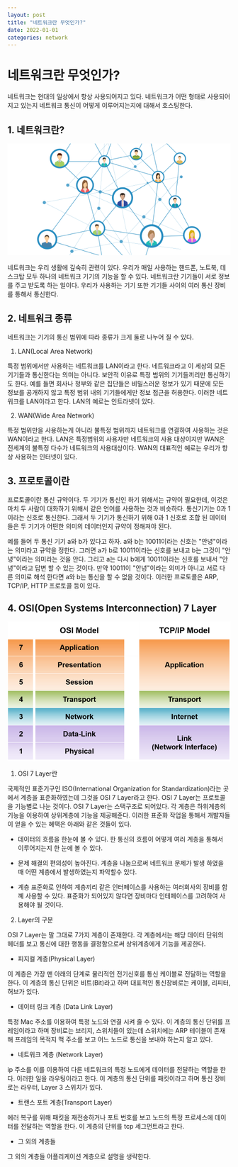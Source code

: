 ```yaml
---
layout: post
title: "네트워크란 무엇인가?"
date: 2022-01-01
categories: network
---
```


# 네트워크란 무엇인가?

네트워크는 현대의 일상에서 항상 사용되어지고 있다. 네트워크가 어떤 형태로 사용되어지고 있는지 네트워크 통신이 어떻게 이루어지는지에 대해서 호스팅한다.

## 1. 네트워크란?

![network-01-01](/public/images/network-01-01.png)

네트워크는 우리 생활에 깊숙히 관련이 있다. 우리가 매일 사용하는 핸드폰, 노트북, 데스크탑 모두 하나의 네트워크 기기의 기능을 할 수 있다. 네트워크란 기기들이 서로 정보를 주고 받도록 하는 일이다. 우리가 사용하는 기기 또한 기기들 사이의 여러 통신 장비를 통해서 통신한다.

## 2. 네트워크 종류

네트워크는 기기의 통신 범위에 따라 종류가 크게 둘로 나누어 질 수 있다.

1) LAN(Local Area Network)

특정 범위에서만 사용하는 네트워크를 LAN이라고 한다. 네트워크라고 이 세상의 모든 기기들과 통신한다는 의미는 아니다. 보안적 이유로 특정 범위의 기기들끼리만 통신하기도 한다. 예를 들면 회사나 정부와 같은 집단들은 비밀스러운 정보가 있기 때문에 모든 정보를 공개하지 않고 특정 범위 내의 기기들에게만 정보 접근을 허용한다. 이러한 네트워크를 LAN이라고 한다. LAN의 예로는 인트라넷이 있다.

2) WAN(Wide Area Network)

특정 범위만을 사용하는게 아니라 불특정 범위까지 네트워크를 연결하여 사용하는 것은 WAN이라고 한다. LAN은 특정범위의 사용자만 네트워크의 사용 대상이지만 WAN은 전세계의 불특정 다수가 네트워크의 사용대상이다. WAN의 대표적인 예로는 우리가 항상 사용하는 인터넷이 있다. 

## 3. 프로토콜이란

프로토콜이란 통신 규약이다. 두 기기가 통신인 하기 위해서는 규약이 필요한데, 이것은 마치 두 사람이 대화하기 위해서 같은 언어를 사용하는 것과 비슷하다. 통신기기는 0과 1이라는 신호로 통신한다. 그래서 두 기기가 통신하기 위해 0과 1 신호로 조합 된 데이터들은 두 기기가 어떤한 의미의 데이터인지 규약이 정해져야 된다.

예를 들어 두 통신 기기 a와 b가 있다고 하자. a와 b는 10011이라는 신호는 "안녕"이라는 의미라고 규약을 정한다. 그러면 a가 b로 10011이라는 신호를 보내고 b는 그것이 "안녕"이라는 의미라는 것을 안다. 그리고 a는 다시 b에게 10011이라는 신호를 보내서 "안녕"이라고 답변 할 수 있는 것이다. 만약 10011이 "안녕"이라는 의미가 아니고 서로 다른 의미로 해석 한다면 a와 b는 통신을 할 수 없을 것이다. 이러한 프로토콜은 ARP, TCP/IP, HTTP 프로토콜 등이 있다.

## 4. OSI(Open Systems Interconnection) 7 Layer

![network-01-02](/public/images/network-01-02.png)

1) OSI 7 Layer란

국제적인 표준기구인 ISO(International Organization for Standardization)라는 곳에서 계층을 표준화하였는데 그것을 OSI 7 Layer라고 한다. OSI 7 Layer는 프로토콜을 기능별로 나눈 것이다. OSI 7 Layer는 스택구조로 되어있다. 각 계층은 하위계층의 기능을 이용하여 상위계층에 기능을 제공해준다. 이러한 표준화 작업을 통해서 개발자들이 얻을 수 있는 혜택은 아래와 같은 것들이 있다.

* 데이터의 흐름을 한눈에 볼 수 있다. 한 통신의 흐름이 어떻게 여러 계층을 통해서 이루어지는지 한 눈에 볼 수 있다.

* 문제 해결의 편의성이 높아진다. 계층을 나눔으로써 네트워크 문제가 발생 하였을 때 어떤 계층에서 발생하였는지 파악할수 있다.

* 계층 표준화로 인하여 계층끼리 같은 인터페이스를 사용하는 여러회사의 장비를 함꼐 사용할 수 있다. 표준화가 되어있지 않다면 장비마다 인테페이스를 고려하여 사용해야 될 것이다.

2) Layer의 구분

OSI 7 Layer는 말 그대로 7가지 계층이 존재한다. 각 계층에서는 해당 데이터 단위의 헤더를 보고 통신에 대한 행동을 결정함으로써 상위계층에게 기능을 제공한다. 

* 피지컬 계층(Physical Layer)

이 계층은 가장 맨 아래의 단계로 물리적인 전기신호를 통신 케이블로 전달하는 역할을 한다. 이 계층의 통신 단위은 비트(Bit)라고 하며 대표적인 통신장비로는 케이블, 리피터, 허브가 있다. 

* 데이터 링크 계층 (Data Link Layer)

특정 Mac 주소를 이용하여 특정 노드와 연결 시켜 줄 수 있다. 이 계층의 통신 단위를 프레임이라고 하며 장비로는 브리지, 스위치들이 있는데 스위치에는 ARP 테이블이 존재해 프레임의 목적지 맥 주소를 보고 어느 노드로 통신을 보내야 하는지 알고 있다. 

* 네트워크 계층 (Network Layer)

ip 주소를 이를 이용하여 다른 네트워크의 특정 노드에게 데이터를 전달하는 역할을 한다. 이러한 일을 라우팅이라고 한다. 이 계층의 통신 단위를 패킷이라고 하며 통신 장비로는 라우터, Layer 3 스위치가 있다.

* 트랜스 포트 계층(Transport Layer)

에러 복구를 위해 패킷을 재전송하거나 포트 번호를 보고 노드의 특정 프로세스에 데이터를 전달하는 역할을 한다. 이 계층의 단위를 tcp 세그먼트라고 한다.

* 그 외의 계층들

그 외의 계층들 어플리케이션 계층으로 설명을 생략한다.

